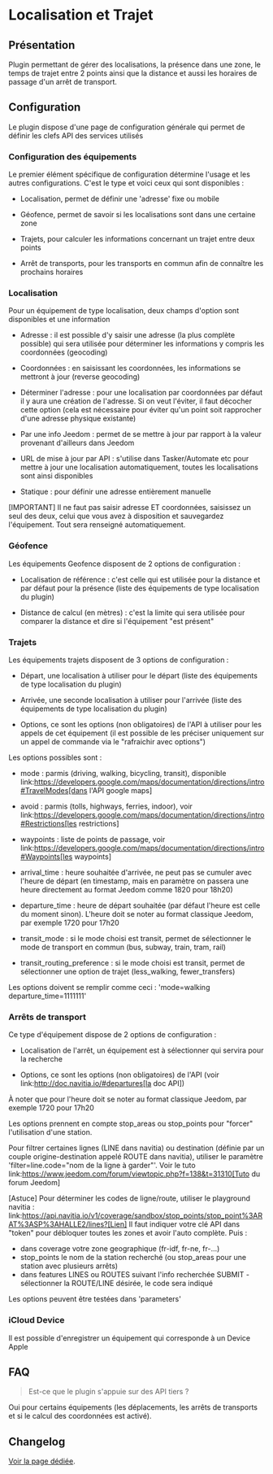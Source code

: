 # Localisation et Trajet

## Présentation

Plugin permettant de gérer des localisations, la présence dans une zone, le temps de trajet entre 2 points ainsi que la distance et aussi les horaires de passage d'un arrêt de transport.

## Configuration

Le plugin dispose d'une page de configuration générale qui permet de définir les clefs API des services utilisés

### Configuration des équipements

Le premier élément spécifique de configuration détermine l'usage et les autres configurations. C'est le type et voici ceux qui sont disponibles :

  - Localisation, permet de définir une 'adresse' fixe ou mobile

  - Géofence, permet de savoir si les localisations sont dans une certaine zone

  - Trajets, pour calculer les informations concernant un trajet entre deux points

  - Arrêt de transports, pour les transports en commun afin de connaître les prochains horaires

### Localisation

Pour un équipement de type localisation, deux champs d'option sont disponibles et une information

  - Adresse : il est possible d'y saisir une adresse (la plus complète possible) qui sera utilisée pour déterminer les informations y compris les coordonnées (geocoding)

  - Coordonnées : en saisissant les coordonnées, les informations se mettront à jour (reverse geocoding)

  - Déterminer l'adresse : pour une localisation par coordonnées par défaut il y aura une création de l'adresse. Si on veut l'éviter, il faut décocher cette option (cela est nécessaire pour éviter qu'un point soit rapprocher d'une adresse physique existante)

  - Par une info Jeedom : permet de se mettre à jour par rapport à la valeur provenant d'ailleurs dans Jeedom

  - URL de mise à jour par API : s'utilise dans Tasker/Automate etc pour mettre à jour une localisation automatiquement, toutes les localisations sont ainsi disponibles
  
  - Statique : pour définir une adresse entièrement manuelle

[IMPORTANT]
Il ne faut pas saisir adresse ET coordonnées, saisissez un seul des deux, celui que vous avez à disposition et sauvegardez l'équipement. Tout sera renseigné automatiquement.

### Géofence

Les équipements Geofence disposent de 2 options de configuration :

  - Localisation de référence : c'est celle qui est utilisée pour la distance et par défaut pour la présence (liste des équipements de type localisation du plugin)

  - Distance de calcul (en mètres) : c'est la limite qui sera utilisée pour comparer la distance et dire si l'équipement "est présent"

### Trajets

Les équipements trajets disposent de 3 options de configuration :

  - Départ, une localisation à utiliser pour le départ (liste des équipements de type localisation du plugin)

  - Arrivée, une seconde localisation à utiliser pour l'arrivée (liste des équipements de type localisation du plugin)

  - Options, ce sont les options (non obligatoires) de l'API à utiliser pour les appels de cet équipement (il est possible de les préciser uniquement sur un appel de commande via le "rafraichir avec options")

Les options possibles sont :

  - mode : parmis (driving, walking, bicycling, transit), disponible link:https://developers.google.com/maps/documentation/directions/intro#TravelModes[dans l'API google maps]

  - avoid : parmis (tolls, highways, ferries, indoor), voir link:https://developers.google.com/maps/documentation/directions/intro#Restrictions[les restrictions]

  - waypoints : liste de points de passage, voir link:https://developers.google.com/maps/documentation/directions/intro#Waypoints[les waypoints]

  - arrival_time : heure souhaitée d'arrivée, ne peut pas se cumuler avec l'heure de départ (en timestamp, mais en paramètre on passera une heure directement au format Jeedom comme 1820 pour 18h20)

  - departure_time : heure de départ souhaitée (par défaut l'heure est celle du moment sinon). L'heure doit se noter au format classique Jeedom, par exemple 1720 pour 17h20

  - transit_mode : si le mode choisi est transit, permet de sélectionner le mode de transport en commun (bus, subway, train, tram, rail)

  - transit_routing_preference : si le mode choisi est transit, permet de sélectionner une option de trajet (less_walking, fewer_transfers)

Les options doivent se remplir comme ceci : 'mode=walking departure_time=1111111'

### Arrêts de transport

Ce type d'équipement dispose de 2 options de configuration :

  - Localisation de l'arrêt, un équipement est à sélectionner qui servira pour la recherche

  - Options, ce sont les options (non obligatoires) de l'API (voir link:http://doc.navitia.io/#departures[la doc API])

À noter que pour l'heure doit se noter au format classique Jeedom, par exemple 1720 pour 17h20

Les options prennent en compte stop_areas ou stop_points pour "forcer" l'utilisation d'une station.

Pour filtrer certaines lignes (LINE dans navitia) ou destination (définie par un couple origine-destination appelé ROUTE dans navitia), utiliser le paramètre 'filter=line.code="nom de la ligne à garder"'. Voir le tuto link:https://www.jeedom.com/forum/viewtopic.php?f=138&t=31310[Tuto du forum Jeedom]

[Astuce]
Pour déterminer les codes de ligne/route, utiliser le playground navitia :
link:https://api.navitia.io/v1/coverage/sandbox/stop_points/stop_point%3ARAT%3ASP%3AHALLE2/lines?[Lien]
Il faut indiquer votre clé API dans "token" pour débloquer toutes les zones et avoir l'auto complète.
Puis :
  - dans coverage votre zone geographique (fr-idf, fr-ne, fr-...)
  - stop_points le nom de la station recherché (ou stop_areas pour une station avec plusieurs arrêts)
  - dans features LINES ou ROUTES suivant l'info recherchée
SUBMIT
  -sélectionner la ROUTE/LINE désirée, le code sera indiqué

Les options peuvent être testées dans 'parameters'

### iCloud Device

Il est possible d'enregistrer un équipement qui corresponde à un Device Apple

## FAQ

> Est-ce que le plugin s'appuie sur des API tiers ?

Oui pour certains équipements (les déplacements, les arrêts de transports et si le calcul des coordonnées est activé).

## Changelog

[Voir la page dédiée](changelog.md).
